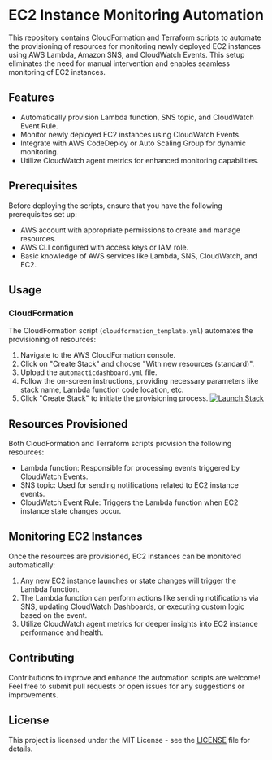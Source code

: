 # EC2 Instance Monitoring Automation

This repository contains CloudFormation and Terraform scripts to automate the provisioning of resources for monitoring newly deployed EC2 instances using AWS Lambda, Amazon SNS, and CloudWatch Events. This setup eliminates the need for manual intervention and enables seamless monitoring of EC2 instances.

## Features

- Automatically provision Lambda function, SNS topic, and CloudWatch Event Rule.
- Monitor newly deployed EC2 instances using CloudWatch Events.
- Integrate with AWS CodeDeploy or Auto Scaling Group for dynamic monitoring.
- Utilize CloudWatch agent metrics for enhanced monitoring capabilities.

## Prerequisites

Before deploying the scripts, ensure that you have the following prerequisites set up:

- AWS account with appropriate permissions to create and manage resources.
- AWS CLI configured with access keys or IAM role.
- Basic knowledge of AWS services like Lambda, SNS, CloudWatch, and EC2.

## Usage

### CloudFormation

The CloudFormation script (`cloudformation_template.yml`) automates the provisioning of resources:

1. Navigate to the AWS CloudFormation console.
2. Click on "Create Stack" and choose "With new resources (standard)".
3. Upload the `automacticdashboard.yml` file.
4. Follow the on-screen instructions, providing necessary parameters like stack name, Lambda function code location, etc.
5. Click "Create Stack" to initiate the provisioning process.
[![Launch Stack](https://raw.githubusercontent.com/vireshsolanki/aws_dashboard_automation/main/automacticdashboard.yaml)](https://console.aws.amazon.com/cloudformation/home#/stacks/new?templateURL=YOUR_CLOUDFORMATION_TEMPLATE_URL)



## Resources Provisioned

Both CloudFormation and Terraform scripts provision the following resources:

- Lambda function: Responsible for processing events triggered by CloudWatch Events.
- SNS topic: Used for sending notifications related to EC2 instance events.
- CloudWatch Event Rule: Triggers the Lambda function when EC2 instance state changes occur.

## Monitoring EC2 Instances

Once the resources are provisioned, EC2 instances can be monitored automatically:

1. Any new EC2 instance launches or state changes will trigger the Lambda function.
2. The Lambda function can perform actions like sending notifications via SNS, updating CloudWatch Dashboards, or executing custom logic based on the event.
3. Utilize CloudWatch agent metrics for deeper insights into EC2 instance performance and health.

## Contributing

Contributions to improve and enhance the automation scripts are welcome! Feel free to submit pull requests or open issues for any suggestions or improvements.

## License

This project is licensed under the MIT License - see the [LICENSE](LICENSE) file for details.
